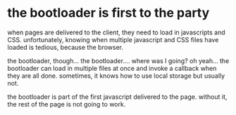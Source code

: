 the bootloader is first to the party
====================================

when pages are delivered to the client, they need to load in javascripts and
CSS. unfortunately, knowing when multiple javascript and CSS files have loaded
is tedious, because the browser.

the bootloader, though... the bootloader.... where was I going? oh yeah... the
bootloader can load in multiple files at once and invoke a callback when they
are all done. sometimes, it knows how to use local storage but usually not.

the bootloader is part of the first javascript delivered to the page. without
it, the rest of the page is not going to work.
